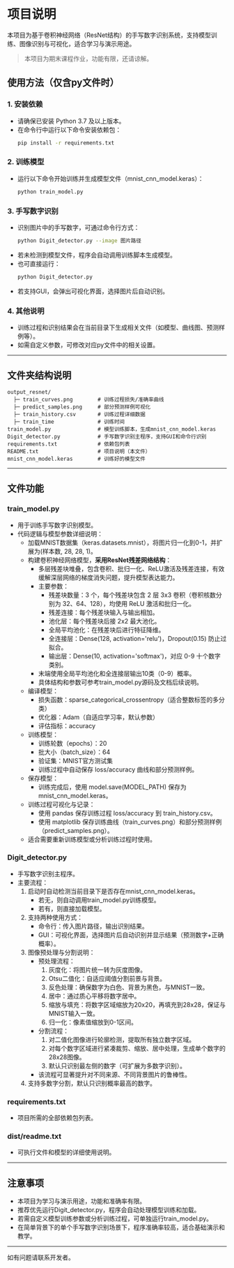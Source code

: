 # 项目说明

本项目为基于卷积神经网络（ResNet结构）的手写数字识别系统，支持模型训练、图像识别与可视化，适合学习与演示用途。

> 本项目为期末课程作业，功能有限，还请谅解。

## 使用方法（仅含py文件时）

### 1. 安装依赖
- 请确保已安装 Python 3.7 及以上版本。
- 在命令行中运行以下命令安装依赖包：
  ```bash
  pip install -r requirements.txt
  ```

### 2. 训练模型
- 运行以下命令开始训练并生成模型文件（mnist_cnn_model.keras）：
  ```bash
  python train_model.py
  ```

### 3. 手写数字识别
- 识别图片中的手写数字，可通过命令行方式：
  ```bash
  python Digit_detector.py --image 图片路径
  ```
- 若未检测到模型文件，程序会自动调用训练脚本生成模型。
- 也可直接运行：
  ```bash
  python Digit_detector.py
  ```
- 若支持GUI，会弹出可视化界面，选择图片后自动识别。

### 4. 其他说明
- 训练过程和识别结果会在当前目录下生成相关文件（如模型、曲线图、预测样例等）。
- 如需自定义参数，可修改对应py文件中的相关设置。

---

## 文件夹结构说明

```
output_resnet/
  ├─ train_curves.png        # 训练过程损失/准确率曲线
  ├─ predict_samples.png     # 部分预测样例可视化
  ├─ train_history.csv       # 训练过程详细数据
  ├─ train_time              # 训练时间
train_model.py               # 模型训练脚本，生成mnist_cnn_model.keras
Digit_detector.py            # 手写数字识别主程序，支持GUI和命令行识别
requirements.txt             # 依赖包列表
README.txt                   # 项目说明（本文件）
mnist_cnn_model.keras        # 训练好的模型文件
```

---

## 文件功能

### train_model.py
- 用于训练手写数字识别模型。
- 代码逻辑与模型参数详细说明：
  - 加载MNIST数据集（keras.datasets.mnist），将图片归一化到0-1，并扩展为(样本数, 28, 28, 1)。
  - 构建卷积神经网络模型，**采用ResNet残差网络结构**：
    - 多层残差块堆叠，包含卷积、批归一化、ReLU激活及残差连接，有效缓解深层网络的梯度消失问题，提升模型表达能力。
    - 主要参数：
      - 残差块数量：3 个，每个残差块包含 2 层 3x3 卷积（卷积核数分别为 32、64、128），均使用 ReLU 激活和批归一化。
      - 残差连接：每个残差块输入与输出相加。
      - 池化层：每个残差块后接 2x2 最大池化。
      - 全局平均池化：在残差块后进行特征降维。
      - 全连接层：Dense(128, activation='relu')，Dropout(0.15) 防止过拟合。
      - 输出层：Dense(10, activation='softmax')，对应 0-9 十个数字类别。
    - 末端使用全局平均池化和全连接层输出10类（0-9）概率。
    - 具体结构和参数可参考train_model.py源码及文档后续说明。
  - 编译模型：
    - 损失函数：sparse_categorical_crossentropy（适合整数标签的多分类）
    - 优化器：Adam（自适应学习率，默认参数）
    - 评估指标：accuracy
  - 训练模型：
    - 训练轮数（epochs）：20
    - 批大小（batch_size）：64
    - 验证集：MNIST官方测试集
    - 训练过程中自动保存 loss/accuracy 曲线和部分预测样例。
  - 保存模型：
    - 训练完成后，使用 model.save(MODEL_PATH) 保存为 mnist_cnn_model.keras。
  - 训练过程可视化与记录：
    - 使用 pandas 保存训练过程 loss/accuracy 到 train_history.csv。
    - 使用 matplotlib 保存训练曲线（train_curves.png）和部分预测样例（predict_samples.png）。
  - 适合需要重新训练模型或分析训练过程时使用。

### Digit_detector.py
- 手写数字识别主程序。
- 主要流程：
  1. 启动时自动检测当前目录下是否存在mnist_cnn_model.keras。
     - 若无，则自动调用train_model.py训练模型。
     - 若有，则直接加载模型。
  2. 支持两种使用方式：
     - 命令行：传入图片路径，输出识别结果。
     - GUI：可视化界面，选择图片后自动识别并显示结果（预测数字+正确概率）。
  3. 图像预处理与分割说明：
     - 预处理流程：
       1. 灰度化：将图片统一转为灰度图像。
       2. Otsu二值化：自适应阈值分割前景与背景。
       3. 反色处理：确保数字为白色、背景为黑色，与MNIST一致。
       4. 居中：通过质心平移将数字居中。
       5. 缩放与填充：将数字区域缩放为20x20，再填充到28x28，保证与MNIST输入一致。
       6. 归一化：像素值缩放到0-1区间。
     - 分割流程：
       1. 对二值化图像进行轮廓检测，提取所有独立数字区域。
       2. 对每个数字区域进行紧凑裁剪、缩放、居中处理，生成单个数字的28x28图像。
       3. 默认只识别最左侧的数字（可扩展为多数字识别）。
     - 该流程可显著提升对不同来源、不同背景图片的鲁棒性。
  4. 支持多数字分割，默认只识别概率最高的数字。

### requirements.txt
- 项目所需的全部依赖包列表。

### dist/readme.txt
- 可执行文件和模型的详细使用说明。

---

## 注意事项
- 本项目为学习与演示用途，功能和准确率有限。
- 推荐优先运行Digit_detector.py，程序会自动处理模型训练和加载。
- 若需自定义模型训练参数或分析训练过程，可单独运行train_model.py。
- 在简单背景下的单个手写数字识别场景下，程序准确率较高，适合基础演示和教学。

---

如有问题请联系开发者。
